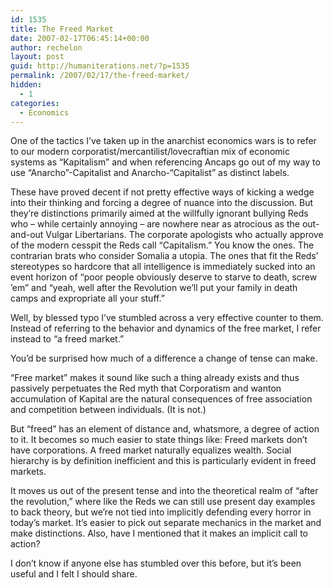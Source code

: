 ```yaml
---
id: 1535
title: The Freed Market
date: 2007-02-17T06:45:14+00:00
author: rechelon
layout: post
guid: http://humaniterations.net/?p=1535
permalink: /2007/02/17/the-freed-market/
hidden:
  - 1
categories:
  - Economics
---
```

One of the tactics I&#8217;ve taken up in the anarchist economics wars is to refer to our modern corporatist/mercantilist/lovecraftian mix of economic systems as &#8220;Kapitalism&#8221; and when referencing Ancaps go out of my way to use &#8220;Anarcho&#8221;-Capitalist and Anarcho-&#8220;Capitalist&#8221; as distinct labels.

These have proved decent if not pretty effective ways of kicking a wedge into their thinking and forcing a degree of nuance into the discussion. But they&#8217;re distinctions primarily aimed at the willfully ignorant bullying Reds who &#8211; while certainly annoying &#8211; are nowhere near as atrocious as the out-and-out Vulgar Libertarians. The corporate apologists who actually approve of the modern cesspit the Reds call &#8220;Capitalism.&#8221; You know the ones. The contrarian brats who consider Somalia a utopia. The ones that fit the Reds&#8217; stereotypes so hardcore that all intelligence is immediately sucked into an event horizon of &#8220;poor people obviously deserve to starve to death, screw &#8217;em&#8221; and &#8220;yeah, well after the Revolution we’ll put your family in death camps and expropriate all your stuff.&#8221;

Well, by blessed typo I&#8217;ve stumbled across a very effective counter to them. Instead of referring to the behavior and dynamics of the free market, I refer instead to “a freed market.”

You&#8217;d be surprised how much of a difference a change of tense can make.
  
&#8220;Free market&#8221; makes it sound like such a thing already exists and thus passively perpetuates the Red myth that Corporatism and wanton accumulation of Kapital are the natural consequences of free association and competition between individuals. (It is not.)

But &#8220;freed&#8221; has an element of distance and, whatsmore, a degree of action to it. It becomes so much easier to state things like: Freed markets don&#8217;t have corporations. A freed market naturally equalizes wealth. Social hierarchy is by definition inefficient and this is particularly evident in freed markets.

It moves us out of the present tense and into the theoretical realm of &#8220;after the revolution,&#8221; where like the Reds we can still use present day examples to back theory, but we&#8217;re not tied into implicitly defending every horror in today&#8217;s market. It&#8217;s easier to pick out separate mechanics in the market and make distinctions. Also, have I mentioned that it makes an implicit call to action?

I don&#8217;t know if anyone else has stumbled over this before, but it&#8217;s been useful and I felt I should share.